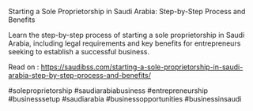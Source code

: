 Starting a Sole Proprietorship in Saudi Arabia: Step-by-Step Process and Benefits

Learn the step-by-step process of starting a sole proprietorship in Saudi Arabia, including legal requirements and key benefits for entrepreneurs seeking to establish a successful business.

Read on : https://saudibss.com/starting-a-sole-proprietorship-in-saudi-arabia-step-by-step-process-and-benefits/

#soleproprietorship #saudiarabiabusiness #entrepreneurship #businesssetup #saudiarabia #businessopportunities #businessinsaudi 
